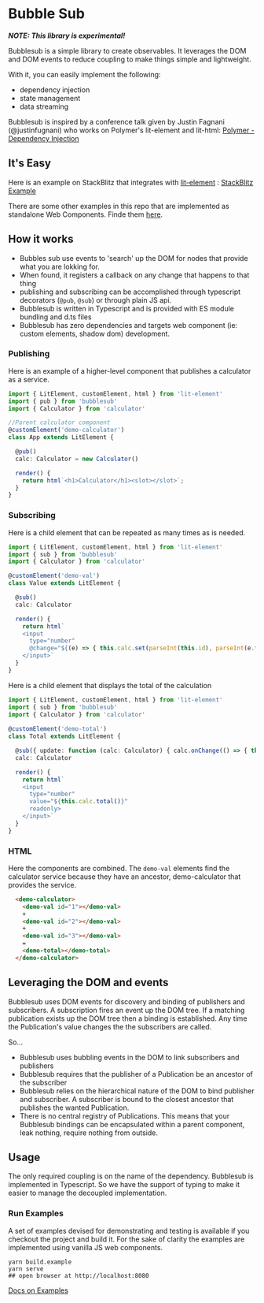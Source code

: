 # Bubble Sub

***NOTE: This library is experimental!***

Bubblesub is a simple library to create observables. It leverages the DOM and DOM events to reduce coupling to make things simple and lightweight. 

With it, you can easily implement the following:
* dependency injection
* state management
* data streaming

Bubblesub is inspired by a conference talk given by Justin Fagnani (@justinfugnani) who works on Polymer's lit-element and lit-html: [Polymer - Dependency Injection](https://youtu.be/6o5zaKHedTE)

## It's Easy

Here is an example on StackBlitz that integrates with [lit-element](https://lit-element.polymer-project.org/) :
[StackBlitz Example](https://stackblitz.com/edit/bubblesub-demo) 

There are some other examples in this repo that are implemented as standalone Web Components. Finde them [here](src/example).

## How it works

* Bubbles sub use events to 'search' up the DOM for nodes that provide what you are lokking for. 
* When found, it registers a callback on any change that happens to that thing
* publishing and subscribing can be accomplished through typescript decorators (`@pub`, `@sub`) or through plain JS api. 
* Bubblesub is written in Typescript and is provided with ES module bundling and d.ts files
* Bubblesub has zero dependencies and targets web component (ie: custom elements, shadow dom) development. 

### Publishing

Here is an example of a higher-level component that publishes a calculator as a service. 

```typescript
import { LitElement, customElement, html } from 'lit-element'
import { pub } from 'bubblesub'
import { Calculator } from 'calculator'

//Parent calculator component
@customElement('demo-calculator')
class App extends LitElement {

  @pub()
  calc: Calculator = new Calculator()

  render() {
    return html`<h1>Calculator</h1><slot></slot>`;
  }
}

```

### Subscribing

Here is a child element that can be repeated as many times as is needed.

```typescript
import { LitElement, customElement, html } from 'lit-element'
import { sub } from 'bubblesub'
import { Calculator } from 'calculator'

@customElement('demo-val')
class Value extends LitElement {

  @sub()
  calc: Calculator

  render() {
    return html`
    <input 
      type="number" 
      @change="${(e) => { this.calc.set(parseInt(this.id), parseInt(e.target.value)) }}" >
    </input>`
  }
}

```

Here is a child element that displays the total of the calculation

```typescript
import { LitElement, customElement, html } from 'lit-element'
import { sub } from 'bubblesub'
import { Calculator } from 'calculator'
  
@customElement('demo-total')
class Total extends LitElement {

  @sub({ update: function (calc: Calculator) { calc.onChange(() => { this.requestUpdate() }) } })
  calc: Calculator

  render() {
    return html`
    <input 
      type="number" 
      value="${this.calc.total()}" 
      readonly>
    </input>`
  }
}
```

### HTML

Here the components are combined. The `demo-val` elements find the calculator service because they have an ancestor, demo-calculator that provides the service.

```html
  <demo-calculator>
    <demo-val id="1"></demo-val>
    +
    <demo-val id="2"></demo-val>
    +
    <demo-val id="3"></demo-val>
    =
    <demo-total></demo-total>
  </demo-calculator>
```

## Leveraging the DOM and events

Bubblesub uses DOM events for discovery and binding of publishers and subscribers. A subscription fires an event up the DOM tree. If a matching publication exists up the DOM tree then a binding is established. Any time the Publication's value changes the the subscribers are called. 

So...
* Bubblesub uses bubbling events in the DOM to link subscribers and publishers
* Bubblesub requires that the publisher of a Publication be an ancestor of the subscriber
* Bubblesub relies on the hierarchical nature of the DOM to bind publisher and subscriber. A subscriber is bound to the closest ancestor that publishes the wanted Publication. 
* There is no central registry of Publications. This means that your Bubblesub bindings can be encapsulated within a parent component, leak nothing, require nothing from outside.
 

## Usage

The only required coupling is on the name of the dependency. Bubblesub is implemented in Typescript. So we have the support of typing to make it easier to manage the decoupled implementation.

### Run Examples

A set of examples devised for demonstrating and testing is available if you checkout the project and build it. For the sake of clarity the examples are implemented using vanilla JS web components.

```shell script
yarn build.example
yarn serve
## open browser at http://localhost:8080
```

[Docs on Examples](src/example/README.md)

